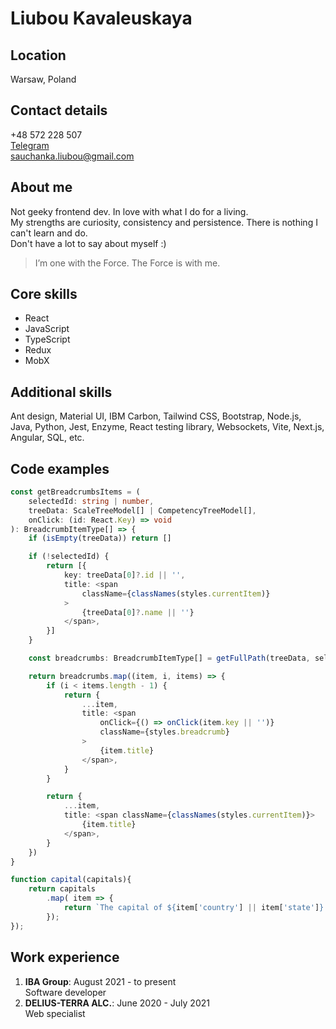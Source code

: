 # Liubou Kavaleuskaya

## Location
Warsaw, Poland

## Contact details
+48 572 228 507  
[Telegram](https://t.me/milothea)  
[sauchanka.liubou@gmail.com](mailto:sauchanka.liubou@gmail.com)

## About me
Not geeky frontend dev. In love with what I do for a living.  
My strengths are curiosity, consistency and persistence. There is nothing I can't learn and do.  
Don't have a lot to say about myself :)

> I’m one with the Force. The Force is with me.

## Core skills
* React
* JavaScript
* TypeScript
* Redux
* MobX

## Additional skills
Ant design, Material UI, IBM Carbon, Tailwind CSS, Bootstrap, Node.js, Java, Python, Jest, Enzyme, React testing library, Websockets, Vite, Next.js, Angular, SQL, etc.  

## Code examples
```typescript jsx
const getBreadcrumbsItems = (
    selectedId: string | number,
    treeData: ScaleTreeModel[] | CompetencyTreeModel[],
    onClick: (id: React.Key) => void
): BreadcrumbItemType[] => {
    if (isEmpty(treeData)) return []

    if (!selectedId) {
        return [{
            key: treeData[0]?.id || '',
            title: <span
                className={classNames(styles.currentItem)}
            >
                {treeData[0]?.name || ''}
            </span>,
        }]
    }

    const breadcrumbs: BreadcrumbItemType[] = getFullPath(treeData, selectedId, onClick).reverse()

    return breadcrumbs.map((item, i, items) => {
        if (i < items.length - 1) {
            return {
                ...item,
                title: <span
                    onClick={() => onClick(item.key || '')}
                    className={styles.breadcrumb}
                >
                    {item.title}
                </span>,
            }
        }

        return {
            ...item,
            title: <span className={classNames(styles.currentItem)}>
                {item.title}
            </span>,
        }
    })
}
```
```javascript
function capital(capitals){
    return capitals
        .map( item => {
            return `The capital of ${item['country'] || item['state']} is ${item['capital']}`;
        });
});
```

## Work experience
1. **IBA Group**: August 2021 - to present  
   Software developer
2. **DELIUS-TERRA ALC.**: June 2020 - July 2021  
   Web specialist